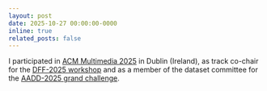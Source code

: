 ```yaml
---
layout: post
date: 2025-10-27 00:00:00-0000
inline: true
related_posts: false
---
```


I participated in [ACM Multimedia 2025](https://acmmm2025.org/) in Dublin (Ireland), as track co-chair for the [DFF-2025 workshop](https://dl.acm.org/doi/abs/10.1145/3746027.3762241) and as a member of the dataset committee for the [AADD-2025 grand challenge](https://dl.acm.org/doi/10.1145/3746027.3761983).
